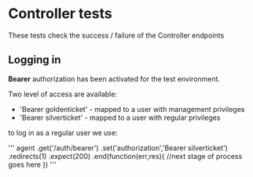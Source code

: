# Controller tests

These tests check the success / failure of the Controller endpoints

## Logging in 

__Bearer__ authorization has been activated for the test environment.  

Two level of access are available:

* 'Bearer goldenticket' - mapped to a user with management privileges
* 'Bearer silverticket' - mapped to a user with regular privileges

to log in as a regular user we use:

'''
  agent
        .get('/auth/bearer')
        .set('authorization','Bearer silverticket')
        .redirects(1)
        .expect(200)
        .end(function(err,res){
            //next stage of process goes here
        })
'''


